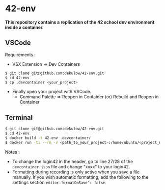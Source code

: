 # 42-env

**This repository contains a replication of the 42 school dev environment inside a container.**

## VSCode

Requirements :
- VSX Extension => Dev Containers

```bash
$ git clone git@github.com:dekulow/42-env.git
$ cd 42-env
$ cp .devcontainer <your_project>
```
- Finally open your project with VSCode.
	- Command Palette => Reopen in Container (or) Rebuild and Reopen in Container

## Terminal

```bash
$ git clone git@github.com:dekulow/42-env.git
$ cd 42-env
$ docker build -t 42-env .devcontainer/
$ docker run -ti --rm -v <path_to_your_project>:/home/ubuntu/<project_name> 42-env
```

Notes :
- To change the login42 in the header, go to line 27/28 of the `devcontainer.json` file and change "xxxx" to your login42. 
- Formatting during recording is only active when you save a file manually. If you wish automatic formatting, add the following to the settings section `editor.formatOnSave": false`.

